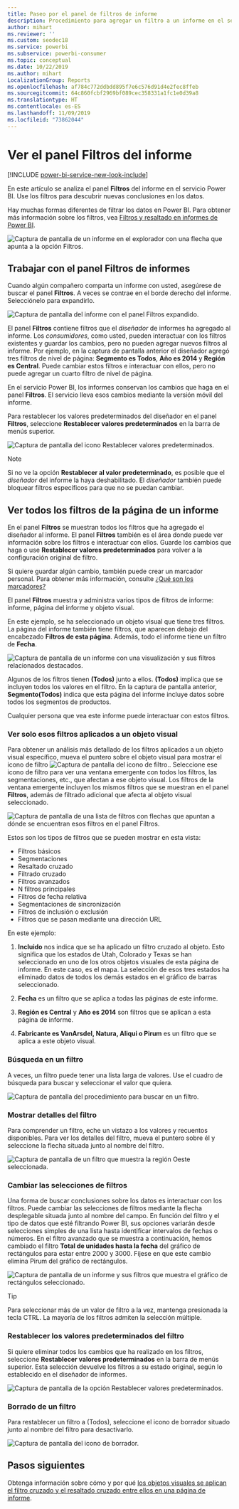 ```yaml
---
title: Paseo por el panel de filtros de informe
description: Procedimiento para agregar un filtro a un informe en el servicio Power BI para consumidores
author: mihart
ms.reviewer: ''
ms.custom: seodec18
ms.service: powerbi
ms.subservice: powerbi-consumer
ms.topic: conceptual
ms.date: 10/22/2019
ms.author: mihart
LocalizationGroup: Reports
ms.openlocfilehash: af784c772ddbdd895f7e6c576d91d4e2fec8ffeb
ms.sourcegitcommit: 64c860fcbf2969bf089cec358331a1fc1e0d39a8
ms.translationtype: HT
ms.contentlocale: es-ES
ms.lasthandoff: 11/09/2019
ms.locfileid: "73862044"
---
```

# <a name="take-a-tour-of-the-report-filters-pane"></a>Ver el panel Filtros del informe

[!INCLUDE [power-bi-service-new-look-include](../includes/power-bi-service-new-look-include.md)]

En este artículo se analiza el panel **Filtros** del informe en el servicio Power BI. Use los filtros para descubrir nuevas conclusiones en los datos.

Hay muchas formas diferentes de filtrar los datos en Power BI. Para obtener más información sobre los filtros, vea [Filtros y resaltado en informes de Power BI](../power-bi-reports-filters-and-highlighting.md).

![Captura de pantalla de un informe en el explorador con una flecha que apunta a la opción Filtros.](media/end-user-report-filter/power-bi-report.png)

## <a name="working-with-the-report-filters-pane"></a>Trabajar con el panel Filtros de informes

Cuando algún compañero comparta un informe con usted, asegúrese de buscar el panel **Filtros**. A veces se contrae en el borde derecho del informe. Selecciónelo para expandirlo.

![Captura de pantalla del informe con el panel Filtros expandido.](media/end-user-report-filter/power-bi-expand-filter-pane.png)

El panel **Filtros** contiene filtros que el *diseñador* de informes ha agregado al informe. Los *consumidores*, como usted, pueden interactuar con los filtros existentes y guardar los cambios, pero no pueden agregar nuevos filtros al informe. Por ejemplo, en la captura de pantalla anterior el diseñador agregó tres filtros de nivel de página: **Segmento es Todos**, **Año es 2014** y **Región es Central**. Puede cambiar estos filtros e interactuar con ellos, pero no puede agregar un cuarto filtro de nivel de página.

En el servicio Power BI, los informes conservan los cambios que haga en el panel **Filtros**. El servicio lleva esos cambios mediante la versión móvil del informe. 

Para restablecer los valores predeterminados del diseñador en el panel **Filtros**, seleccione **Restablecer valores predeterminados** en la barra de menús superior.

![Captura de pantalla del icono Restablecer valores predeterminados.](media/end-user-report-filter/power-bi-reset-icon.png) 

> [!NOTE]
> Si no ve la opción **Restablecer al valor predeterminado**, es posible que el *diseñador* del informe la haya deshabilitado. El *diseñador* también puede bloquear filtros específicos para que no se puedan cambiar.

## <a name="view-all-the-filters-for-a-report-page"></a>Ver todos los filtros de la página de un informe

En el panel **Filtros** se muestran todos los filtros que ha agregado el diseñador al informe. El panel **Filtros** también es el área donde puede ver información sobre los filtros e interactuar con ellos. Guarde los cambios que haga o use **Restablecer valores predeterminados** para volver a la configuración original de filtro.

Si quiere guardar algún cambio, también puede crear un marcador personal. Para obtener más información, consulte [¿Qué son los marcadores?](end-user-bookmarks.md)

El panel **Filtros** muestra y administra varios tipos de filtros de informe: informe, página del informe y objeto visual.

En este ejemplo, se ha seleccionado un objeto visual que tiene tres filtros. La página del informe también tiene filtros, que aparecen debajo del encabezado **Filtros de esta página**. Además, todo el informe tiene un filtro de **Fecha**.

![Captura de pantalla de un informe con una visualización y sus filtros relacionados destacados.](media/end-user-report-filter/power-bi-filters-pane.png)

Algunos de los filtros tienen **(Todos)** junto a ellos. **(Todos)** implica que se incluyen todos los valores en el filtro. En la captura de pantalla anterior, **Segmento(Todos)** indica que esta página del informe incluye datos sobre todos los segmentos de productos. 

Cualquier persona que vea este informe puede interactuar con estos filtros.

### <a name="view-only-those-filters-applied-to-a-visual"></a>Ver solo esos filtros aplicados a un objeto visual

Para obtener un análisis más detallado de los filtros aplicados a un objeto visual específico, mueva el puntero sobre el objeto visual para mostrar el icono de filtro ![Captura de pantalla del icono de filtro.](media/end-user-report-filter/power-bi-filter-icon.png). Seleccione ese icono de filtro para ver una ventana emergente con todos los filtros, las segmentaciones, etc., que afectan a ese objeto visual. Los filtros de la ventana emergente incluyen los mismos filtros que se muestran en el panel **Filtros**, además de filtrado adicional que afecta al objeto visual seleccionado.

![Captura de pantalla de una lista de filtros con flechas que apuntan a dónde se encuentran esos filtros en el panel Filtros.](media/end-user-report-filter/power-bi-hover-filters.png)

Estos son los tipos de filtros que se pueden mostrar en esta vista:

- Filtros básicos
- Segmentaciones
- Resaltado cruzado
- Filtrado cruzado
- Filtros avanzados
- N filtros principales
- Filtros de fecha relativa
- Segmentaciones de sincronización
- Filtros de inclusión o exclusión
- Filtros que se pasan mediante una dirección URL

En este ejemplo:
1. **Incluido** nos indica que se ha aplicado un filtro cruzado al objeto. Esto significa que los estados de Utah, Colorado y Texas se han seleccionado en uno de los otros objetos visuales de esta página de informe. En este caso, es el mapa. La selección de esos tres estados ha eliminado datos de todos los demás estados en el gráfico de barras seleccionado.  

1. **Fecha** es un filtro que se aplica a todas las páginas de este informe.

1. **Región es Central** y **Año es 2014** son filtros que se aplican a esta página de informe.

4. **Fabricante es VanArsdel, Natura, Aliqui o Pirum** es un filtro que se aplica a este objeto visual.


### <a name="search-in-a-filter"></a>Búsqueda en un filtro

A veces, un filtro puede tener una lista larga de valores. Use el cuadro de búsqueda para buscar y seleccionar el valor que quiera.

![Captura de pantalla del procedimiento para buscar en un filtro.](media/end-user-report-filter/power-bi-search.png)

### <a name="display-filter-details"></a>Mostrar detalles del filtro

Para comprender un filtro, eche un vistazo a los valores y recuentos disponibles.  Para ver los detalles del filtro, mueva el puntero sobre él y seleccione la flecha situada junto al nombre del filtro.
  
![Captura de pantalla de un filtro que muestra la región Oeste seleccionada.](media/end-user-report-filter/power-bi-filter-expand.png)

### <a name="change-filter-selections"></a>Cambiar las selecciones de filtros

Una forma de buscar conclusiones sobre los datos es interactuar con los filtros. Puede cambiar las selecciones de filtros mediante la flecha desplegable situada junto al nombre del campo.  En función del filtro y el tipo de datos que esté filtrando Power BI, sus opciones variarán desde selecciones simples de una lista hasta identificar intervalos de fechas o números. En el filtro avanzado que se muestra a continuación, hemos cambiado el filtro **Total de unidades hasta la fecha** del gráfico de rectángulos para estar entre 2000 y 3000. Fíjese en que este cambio elimina Pirum del gráfico de rectángulos.
  
![Captura de pantalla de un informe y sus filtros que muestra el gráfico de rectángulos seleccionado.](media/end-user-report-filter/power-bi-treemap-filters.png)

> [!TIP]
> Para seleccionar más de un valor de filtro a la vez, mantenga presionada la tecla CTRL. La mayoría de los filtros admiten la selección múltiple.

### <a name="reset-filter-to-default"></a>Restablecer los valores predeterminados del filtro

Si quiere eliminar todos los cambios que ha realizado en los filtros, seleccione **Restablecer valores predeterminados** en la barra de menús superior.  Esta selección devuelve los filtros a su estado original, según lo establecido en el diseñador de informes.

![Captura de pantalla de la opción Restablecer valores predeterminados.](media/end-user-report-filter/power-bi-reset-icon.png)

### <a name="clear-a-filter"></a>Borrado de un filtro

Para restablecer un filtro a (Todos), seleccione el icono de borrador situado junto al nombre del filtro para desactivarlo.

![Captura de pantalla del icono de borrador.](media/end-user-report-filter/power-bi-eraser.png)
  
<!--  too much detail for consumers

## Types of filters: text field filters
### List mode
Ticking a checkbox either selects or deselects the value. The **All** checkbox can be used to toggle the state of all checkboxes on or off. The checkboxes represent all the available values for that field.  As you adjust the filter, the restatement updates to reflect your choices. 

![list mode filter](media/end-user-report-filter/power-bi-restatement-new.png)

Note how the restatement now says "is Mar, Apr or May".

### Advanced mode
Select **Advanced Filtering** to switch to advanced mode. Use the dropdown controls and text boxes to identify which fields to include. By choosing between **And** and **Or**, you can build complex filter expressions. Select the **Apply Filter** button when you've set the values you want.  

![advanced mode](media/end-user-report-filter/power-bi-advanced.png)

## Types of filters: numeric field filters
### List mode
If the values are finite, selecting the field name displays a list.  See **Text field filters** &gt; **List mode** above for help using checkboxes.   

### Advanced mode
If the values are infinite or represent a range, selecting the field name opens the advanced filter mode. Use the dropdown and text boxes to specify a range of values that you want to see. 

![advanced filter](media/end-user-report-filter/power-bi-dropdown-and-text.png)

By choosing between **And** and **Or**, you can build complex filter expressions. Select the **Apply Filter** button when you've set the values you want.

## Types of filters: date and time
### List mode
If the values are finite, selecting the field name displays a list.  See **Text field filters** &gt; **List mode** above for help using checkboxes.   

### Advanced mode
If the field values represent date or time, you can specify a start/end time when using Date/Time filters.  

![datetime filter](media/end-user-report-filter/pbi_date-time-filters.png)

-->

## <a name="next-steps"></a>Pasos siguientes

Obtenga información sobre cómo y por qué [los objetos visuales se aplican el filtro cruzado y el resaltado cruzado entre ellos en una página de informe](end-user-interactions.md).